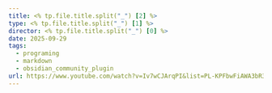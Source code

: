 ```yaml
---
title: <% tp.file.title.split("_") [2] %>
type: <% tp.file.title.split("_") [1] %>
director: <% tp.file.title.split("_") [0] %>
date: 2025-09-29
tags:
  - programing
  - markdown
  - obsidian_community_plugin
url: https://www.youtube.com/watch?v=Iv7wCJArqPI&list=PL-KPFbwFiAWA3bR3QSK3w6r_XM0KRzEFl&index=9
---
```

```Dataview

```

